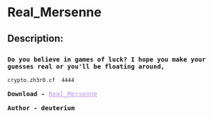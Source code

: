 
# Real_Mersenne
## Description:
<div style="font-family: Consolas,monaco,monospace;  padding-top: 2%;">
    <b>
        Do you believe in games of luck?
I hope you make your guesses real or you'll be floating around,
        </b>
	<br>
	<br>
	<code>crypto.zh3r0.cf  4444</code><br>
    <br>
     <b>Download - </b>  <a style="color:#bd93f9" href="https://static.zh3r0.com/real_mersenne_9cc6183f765d78f36c42c503c77105463a83d4d8.tar.gz">Real_Mersenne</a><br><br>
    <b>Author - deuterium</b>
    </div>

